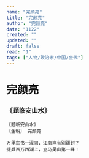 ```yaml
---
name: "完颜亮"
title: "完颜亮"
author: "完颜亮"
date: "1122"
created: ""
updated: ""
draft: false
read: "1"
tags: ["人物/政治家/中国/金代"]
---
```


# 完颜亮

### 《题临安山水》

```
《题临安山水》
〔金朝〕 完颜亮

万里车书一混同，江南岂有别疆封？
提兵百万西湖上，立马吴山第一峰！
```
